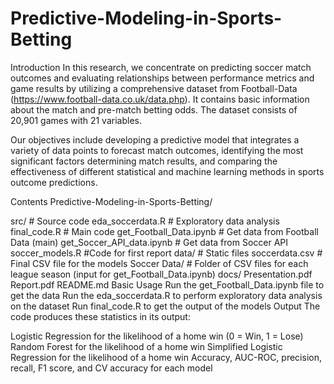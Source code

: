 # Predictive-Modeling-in-Sports-Betting
Introduction
In this research, we concentrate on predicting soccer match outcomes and evaluating relationships between performance metrics and game results by utilizing a comprehensive dataset from Football-Data (https://www.football-data.co.uk/data.php). It contains basic information about the match and pre-match betting odds. The dataset consists of 20,901 games with 21 variables.

Our objectives include developing a predictive model that integrates a variety of data points to forecast match outcomes, identifying the most significant factors determining match results, and comparing the effectiveness of different statistical and machine learning methods in sports outcome predictions.

Contents
Predictive-Modeling-in-Sports-Betting/

src/          # Source code
eda_soccerdata.R                     # Exploratory data analysis
final_code.R                               # Main code
get_Football_Data.ipynb          # Get data from Football Data (main)
get_Soccer_API_data.ipynb          # Get data from Soccer API
soccer_models.R                       #Code for first report
data/                # Static files
soccerdata.csv           # Final CSV file for the models
Soccer Data/               # Folder of CSV files for each league season (input for get_Football_Data.ipynb)
docs/
Presentation.pdf
Report.pdf
README.md
Basic Usage
Run the get_Football_Data.ipynb file to get the data
Run the eda_soccerdata.R to perform exploratory data analysis on the dataset
Run final_code.R to get the output of the models
Output
The code produces these statistics in its output:

Logistic Regression for the likelihood of a home win (0 = Win, 1 = Lose)
Random Forest for the likelihood of a home win
Simplified Logistic Regression for the likelihood of a home win
Accuracy, AUC-ROC, precision, recall, F1 score, and CV accuracy for each model
